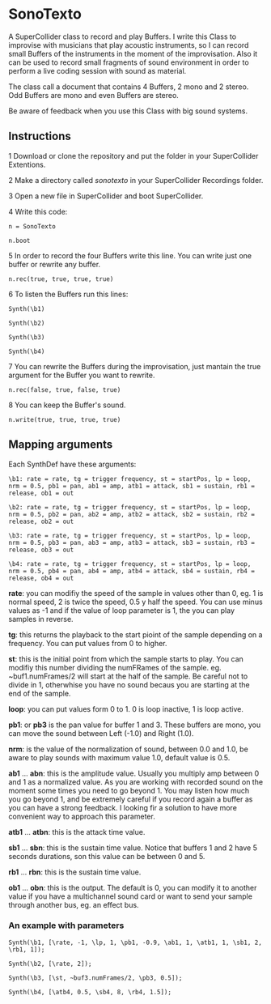 # SonoTexto
A SuperCollider class to record and play Buffers. I write this Class to improvise with musicians that play acoustic instruments, so I can record small Buffers of the instruments in the moment of the improvisation. Also it can be used to record small fragments of sound environment in order to perform a live coding session with sound as material.

The class call a document that contains 4 Buffers, 2 mono and 2 stereo. Odd Buffers are mono and even Buffers are stereo.

Be aware of feedback when you use this Class with big sound systems.

## Instructions
1 Download or clone the repository and put the folder in your SuperCollider Extentions.

2 Make a directory called *sonotexto* in your SuperCollider Recordings folder.

3 Open a new file in SuperCollider and boot SuperCollider.

4 Write this code:

```
n = SonoTexto

n.boot
```

5 In order to record the four Buffers write this line. You can write just one buffer or rewrite any buffer.

```
n.rec(true, true, true, true)
```

6 To listen the Buffers run this lines:

```
Synth(\b1)

Synth(\b2)

Synth(\b3)

Synth(\b4)
```

7 You can rewrite the Buffers during the improvisation, just mantain the true argument for the Buffer you want to rewrite.

```
n.rec(false, true, false, true)
```

8 You can keep the Buffer's sound.

```
n.write(true, true, true, true)
```

## Mapping arguments
Each SynthDef have these arguments:

```
\b1: rate = rate, tg = trigger frequency, st = startPos, lp = loop, nrm = 0.5, pb1 = pan, ab1 = amp, atb1 = attack, sb1 = sustain, rb1 = release, ob1 = out

\b2: rate = rate, tg = trigger frequency, st = startPos, lp = loop, nrm = 0.5, pb2 = pan, ab2 = amp, atb2 = attack, sb2 = sustain, rb2 = release, ob2 = out

\b3: rate = rate, tg = trigger frequency, st = startPos, lp = loop, nrm = 0.5, pb3 = pan, ab3 = amp, atb3 = attack, sb3 = sustain, rb3 = release, ob3 = out

\b4: rate = rate, tg = trigger frequency, st = startPos, lp = loop, nrm = 0.5, pb4 = pan, ab4 = amp, atb4 = attack, sb4 = sustain, rb4 = release, ob4 = out
```

**rate**: you can modifiy the speed of the sample in values other than 0, eg. 1 is normal speed, 2 is twice the speed, 0.5 y half the speed. You can use minus values as -1 and if the value of loop parameter is 1, the you can play samples in reverse.

**tg**: this returns the playback to the start pioint of the sample depending on a frequency. You can put values from 0 to higher.

**st**: this is the initial point from which the sample starts to play. You can modifiy this number dividing the numFRames of the sample. eg. ~buf1.numFrames/2 will start at the half of the sample. Be careful not to divide in 1, otherwhise you have no sound becaus you are starting at the end of the sample.

**loop**: you can put values form 0 to 1. 0 is loop inactive, 1 is loop active.

**pb1**: or **pb3** is the pan value for buffer 1 and 3. These buffers are mono, you can move the sound between Left (-1.0) and Right (1.0).

**nrm**: is the value of the normalization of sound, between 0.0 and 1.0, be aware to play sounds with maximum value 1.0, default value is 0.5.

**ab1** ... **abn**: this is the amplitude value. Usually you multiply amp between 0 and 1 as a normalized value. As you are working with recorded sound on the moment some times you need to go beyond 1. You may listen how much you go beyond 1, and be extremely careful if you record again a buffer as you can have a strong feedback. I looking fir a solution to have more convenient way to approach this parameter.

**atb1** ... **atbn**: this is the attack time value.

**sb1** ... **sbn**: this is the sustain time value. Notice that buffers 1 and 2 have 5 seconds durations, son this value can be between 0 and 5.

**rb1** ... **rbn**: this is the sustain time value.

**ob1** ... **obn**: this is the output. The default is 0, you can modify it to another value if you have a multichannel sound card or want to send your sample through another bus, eg. an effect bus.

### An example with parameters

```
Synth(\b1, [\rate, -1, \lp, 1, \pb1, -0.9, \ab1, 1, \atb1, 1, \sb1, 2, \rb1, 1]);

Synth(\b2, [\rate, 2]);

Synth(\b3, [\st, ~buf3.numFrames/2, \pb3, 0.5]);

Synth(\b4, [\atb4, 0.5, \sb4, 8, \rb4, 1.5]);
```
